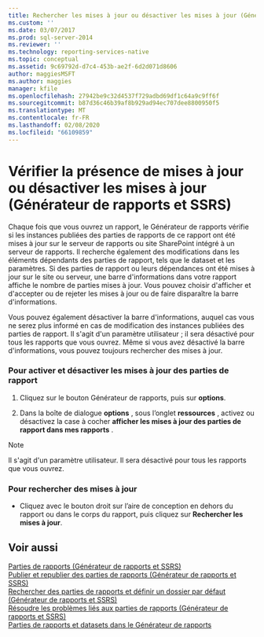 ```yaml
---
title: Rechercher les mises à jour ou désactiver les mises à jour (Générateur de rapports et SSRS) | Microsoft Docs
ms.custom: ''
ms.date: 03/07/2017
ms.prod: sql-server-2014
ms.reviewer: ''
ms.technology: reporting-services-native
ms.topic: conceptual
ms.assetid: 9c69792d-d7c4-453b-ae2f-6d2d071d8606
author: maggiesMSFT
ms.author: maggies
manager: kfile
ms.openlocfilehash: 27942be9c32d4537f729adbd69df1c64a9c9ff6f
ms.sourcegitcommit: b87d36c46b39af8b929ad94ec707dee8800950f5
ms.translationtype: MT
ms.contentlocale: fr-FR
ms.lasthandoff: 02/08/2020
ms.locfileid: "66109859"
---
```

# <a name="check-for-updates-or-turn-updates-off-report-builder-and-ssrs"></a>Vérifier la présence de mises à jour ou désactiver les mises à jour (Générateur de rapports et SSRS)
  Chaque fois que vous ouvrez un rapport, le Générateur de rapports vérifie si les instances publiées des parties de rapports de ce rapport ont été mises à jour sur le serveur de rapports ou site SharePoint intégré à un serveur de rapports. Il recherche également des modifications dans les éléments dépendants des parties de rapport, tels que le dataset et les paramètres. Si des parties de rapport ou leurs dépendances ont été mises à jour sur le site ou serveur, une barre d'informations dans votre rapport affiche le nombre de parties mises à jour. Vous pouvez choisir d'afficher et d'accepter ou de rejeter les mises à jour ou de faire disparaître la barre d'informations.  
  
 Vous pouvez également désactiver la barre d'informations, auquel cas vous ne serez plus informé en cas de modification des instances publiées des parties de rapport. Il s'agit d'un paramètre utilisateur ; il sera désactivé pour tous les rapports que vous ouvrez. Même si vous avez désactivé la barre d'informations, vous pouvez toujours rechercher des mises à jour.  
  
### <a name="to-turn-on-and-off-report-part-updates"></a>Pour activer et désactiver les mises à jour des parties de rapport  
  
1.  Cliquez sur le bouton Générateur de rapports, puis sur **options**.  
  
2.  Dans la boîte de dialogue **options** , sous l’onglet **ressources** , activez ou désactivez la case à cocher **afficher les mises à jour des parties de rapport dans mes rapports** .  
  
> [!NOTE]  
>  Il s'agit d'un paramètre utilisateur. Il sera désactivé pour tous les rapports que vous ouvrez.  
  
### <a name="to-check-for-updates"></a>Pour rechercher des mises à jour  
  
-   Cliquez avec le bouton droit sur l’aire de conception en dehors du rapport ou dans le corps du rapport, puis cliquez sur **Rechercher les mises à jour**.  
  
## <a name="see-also"></a>Voir aussi  
 [Parties de rapports &#40;Générateur de rapports et SSRS&#41;](report-parts-report-builder-and-ssrs.md)   
 [Publier et republier des parties de rapports &#40;Générateur de rapports et SSRS&#41;](report-design/publish-and-republish-report-parts-report-builder-and-ssrs.md)   
 [Rechercher des parties de rapports et définir un dossier par défaut &#40;Générateur de rapports et SSRS&#41;](report-design/browse-for-report-parts-and-set-a-default-folder-report-builder-and-ssrs.md)   
 [Résoudre les problèmes liés aux parties de rapports &#40;Générateur de rapports et SSRS&#41;](../../2014/reporting-services/troubleshoot-report-parts-report-builder-and-ssrs.md)   
 [Parties de rapports et datasets dans le Générateur de rapports](report-data/report-parts-and-datasets-in-report-builder.md)  
  
  
